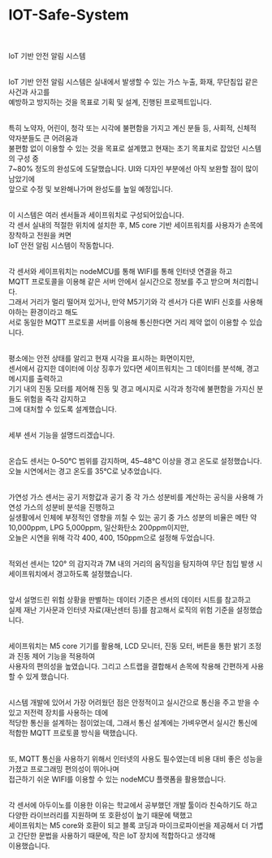 # IOT-Safe-System <br><br>

IoT 기반 안전 알림 시스템<br><br>

IoT 기반 안전 알림 시스템은 실내에서 발생할 수 있는 가스 누출, 화재, 무단침입 같은 사건과 사고를<br>
예방하고 방지하는 것을 목표로 기획 및 설계, 진행된 프로젝트입니다.<br><br>

특히 노약자, 어린이, 청각 또는 시각에 불편함을 가지고 계신 분들 등, 사회적, 신체적 약자분들도 큰 어려움과 <br>
불편함 없이 이용할 수 있는 것을 목표로 설계했고 현재는 초기 목표치로 잡았던 시스템의 구성 중<br>
7~80% 정도의 완성도에 도달했습니다. UI와 디자인 부분에선 아직 보완할 점이 많이 남았기에<br>
앞으로 수정 및 보완해나가며 완성도를 높일 예정입니다.<br><br>

이 시스템은 여러 센서들과 세이프워치로 구성되어있습니다.<br>
각 센서 실내의 적절한 위치에 설치한 후, M5 core 기반 세이프워치를 사용자가 손목에 장착하고 전원을 켜면<br>
IoT 안전 알림 시스템이 작동합니다.<br><br>

각 센서와 세이프워치는 nodeMCU를 통해 WIFI를 통해 인터넷 연결을 하고<br>
MQTT 프로토콜을 이용해 같은 서버 안에서 실시간으로 정보를 주고 받으며 처리합니다.<br>
그래서 거리가 멀리 떨어져 있거나, 만약 M5기기와 각 센서가 다른 WIFI 신호를 사용해야하는 환경이라고 해도<br>
서로 동일한 MQTT 프로토콜 서버를 이용해 통신한다면 거리 제약 없이 이용할 수 있습니다.<br><br>

평소에는 안전 상태를 알리고 현재 시각을 표시하는 화면이지만,<br>
센서에서 감지한 데이터에 이상 징후가 있다면 세이프워치는 그 데이터를 분석해, 경고 메시지를 출력하고<br>
기기 내의 진동 모터를 제어해 진동 및 경고 메시지로 시각과 청각에 불편함을 가지신 분들도 위험을 즉각 감지하고<br>
그에 대처할 수 있도록 설계했습니다.<br><br>

세부 센서 기능을 설명드리겠습니다.<br><br>

온습도 센서는 0–50℃ 범위를 감지하며, 45–48℃ 이상을 경고 온도로 설정했습니다.<br> 
오늘 시연에서는 경고 온도를 35℃로 낮추었습니다.<br><br>

가연성 가스 센서는 공기 저항값과 공기 중 각 가스 성분비를 계산하는 공식을 사용해 가연성 가스의 성분비 분석을 진행하고<br>
실생활에서 인체에 부정적인 영향을 끼칠 수 있는 공기 중 가스 성분의 비율은 메탄 약 10,000ppm, LPG 5,000ppm, 일산화탄소 200ppm이지만,<br>
오늘은 시연을 위해 각각 400, 400, 150ppm으로 설정해 두었습니다.<br><br>

적외선 센서는 120° 의 감지각과 7M 내의 거리의 움직임을 탐지하여 무단 침입 발생 시<br>
세이프워치에서 경고하도록 설정했습니다.<br><br>

앞서 설명드린 위험 상황을 판별하는 데이터 기준은 센서의 데이터 시트를 참고하고<br>
실제 재난 기사문과 인터넷 자료(재난센터 등)를 참고해서 로직의 위험 기준을 설정했습니다.<br><br>

세이프워치는 M5 core 기기를 활용해, LCD 모니터, 진동 모터, 버튼을 통한 밝기 조정과 진동 제어 기능을 적용하여<br>
사용자의 편의성을 높였습니다. 그리고 스트랩을 결합해서 손목에 착용해 간편하게 사용할 수 있게 했습니다.<br><br>

시스템 개발에 있어서 가장 어려웠던 점은 안정적이고 실시간으로 통신을 주고 받을 수 있고 저전력 장치를 사용하는 데에<br>
적당한 통신을 설계하는 점이었는데, 그래서 통신 설계에는 가벼우면서 실시간 통신에 적합한 MQTT 프로토콜 방식을 택했습니다.<br><br>

또, MQTT 통신을 사용하기 위해서 인터넷의 사용도 필수였는데 비용 대비 좋은 성능을 가졌고 프로그래밍 편의성이 뛰어나며<br>
접근하기 쉬운 WIFI를 이용할 수 있는 nodeMCU 플랫폼을 활용했습니다.<br><br>

각 센서에 아두이노를 이용한 이유는 학교에서 공부했던 개발 툴이라 친숙하기도 하고 다양한 라이브러리를 지원하며 또 호환성이 높기 때문에 택했고<br>
세이프워치는 M5 core와 호환이 되고 블록 코딩과 마이크로파이썬을 제공해서 더 가볍고 간단한 문법을 사용하기 때문에, 작은 IoT 장치에 적합하다고 생각해<br>
이용했습니다.<br>
